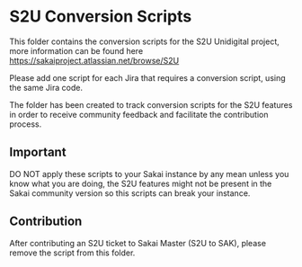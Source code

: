 # S2U Conversion Scripts
This folder contains the conversion scripts for the S2U Unidigital project, more information can be found here https://sakaiproject.atlassian.net/browse/S2U

Please add one script for each Jira that requires a conversion script, using the same Jira code.

The folder has been created to track conversion scripts for the S2U features in order to receive community feedback and facilitate the contribution process.

## Important
DO NOT apply these scripts to your Sakai instance by any mean unless you know what you are doing, the S2U features might not be present in the Sakai community version so this scripts can break your instance.

## Contribution

After contributing an S2U ticket to Sakai Master (S2U to SAK), please remove the script from this folder.